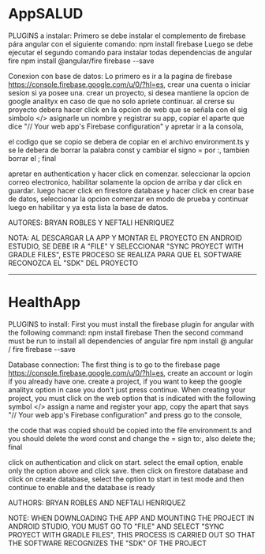 # AppSALUD
PLUGINS  a instalar:
Primero se debe instalar el complemento de firebase pára angular con el siguiente comando:
npm install firebase
Luego se debe ejecutar el segundo comando para instalar todas dependencias de angular fire
npm install @angular/fire firebase --save

Conexion con base de datos:
Lo primero es ir a la pagina de firebase https://console.firebase.google.com/u/0/?hl=es,
crear una cuenta o iniciar sesion si ya posee una.
crear un proyecto, si desea mantiene la opcion de google analityx en caso de que no solo apriete continuar.
al crerse su proyecto debera hacer click en la opcion de web que se señala con el sig simbolo </>
asignarle un nombre y registrar su app,
copiar el aparte que dice 
"// Your web app's Firebase configuration"
y apretar ir a la consola,

el codigo que se copio se debera de copiar en el archivo
 environment.ts y se le debera de borrar la palabra const y cambiar el signo = por :, tambien borrar el ; final

apretar en authentication y hacer click en comenzar.
seleccionar la opcion correo electronico, habilitar solamente la opcion de arriba y dar click en guardar.
luego hacer click en firestore database y hacer click en crear base de datos, seleccionar la opcion comenzar en modo de prueba y continuar luego en habilitar y ya esta lista la base de datos.

AUTORES: BRYAN ROBLES Y NEFTALI HENRIQUEZ

NOTA: AL DESCARGAR LA APP Y MONTAR EL PROYECTO EN ANDROID ESTUDIO, SE DEBE IR A "FILE" Y SELECCIONAR "SYNC PROYECT WITH GRADLE FILES", ESTE PROCESO SE REALIZA PARA QUE EL SOFTWARE RECONOZCA EL "SDK" DEL PROYECTO


---------------------------------------------------------------------------------------------------------------------------------------------------------------------------------
# HealthApp

PLUGINS to install:
First you must install the firebase plugin for angular with the following command:
npm install firebase
Then the second command must be run to install all dependencies of angular fire
npm install @ angular / fire firebase --save

Database connection:
The first thing is to go to the firebase page https://console.firebase.google.com/u/0/?hl=es,
create an account or login if you already have one.
create a project, if you want to keep the google analityx option in case you don't just press continue.
When creating your project, you must click on the web option that is indicated with the following symbol </>
assign a name and register your app,
copy the apart that says
"// Your web app's Firebase configuration"
and press go to the console,

the code that was copied should be copied into the file
 environment.ts and you should delete the word const and change the = sign to:, also delete the; final

click on authentication and click on start.
select the email option, enable only the option above and click save.
then click on firestore database and click on create database, select the option to start in test mode and then continue to enable and the database is ready


AUTHORS: BRYAN ROBLES AND NEFTALI HENRIQUEZ

NOTE: WHEN DOWNLOADING THE APP AND MOUNTING THE PROJECT IN ANDROID STUDIO, YOU MUST GO TO "FILE" AND SELECT "SYNC PROYECT WITH GRADLE FILES", THIS PROCESS IS CARRIED OUT SO THAT THE SOFTWARE RECOGNIZES THE "SDK" OF THE PROJECT
